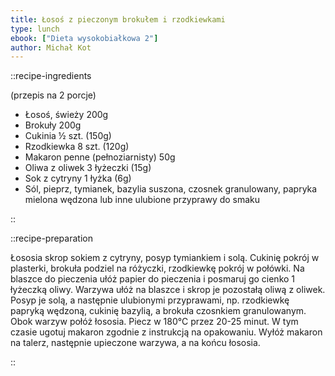 ```yaml
---
title: Łosoś z pieczonym brokułem i rzodkiewkami
type: lunch
ebook: ["Dieta wysokobiałkowa 2"]
author: Michał Kot
---
```


::recipe-ingredients

(przepis na 2 porcje)
- Łosoś, świeży 200g
- Brokuły 200g
- Cukinia ½ szt. (150g)
- Rzodkiewka 8 szt. (120g)
- Makaron penne (pełnoziarnisty) 50g
- Oliwa z oliwek 3 łyżeczki (15g)
- Sok z cytryny 1 łyżka (6g)
- Sól, pieprz, tymianek, bazylia suszona, czosnek granulowany, papryka mielona wędzona lub inne ulubione przyprawy do smaku

::

::recipe-preparation

Łososia skrop sokiem z cytryny, posyp tymiankiem i solą. Cukinię pokrój w plasterki, brokuła podziel na różyczki, rzodkiewkę pokrój w połówki. Na blaszce do pieczenia ułóż papier do pieczenia i posmaruj go cienko 1 łyżeczką oliwy. Warzywa ułóż na blaszce i skrop je pozostałą oliwą z oliwek. Posyp je solą, a następnie ulubionymi przyprawami, np. rzodkiewkę papryką wędzoną, cukinię bazylią, a brokuła czosnkiem granulowanym. Obok warzyw połóż łososia. Piecz w 180°C przez 20-25 minut. W tym czasie ugotuj makaron zgodnie z instrukcją na opakowaniu. Wyłóż makaron na talerz, następnie upieczone warzywa, a na końcu łososia.

::